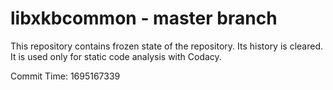 # libxkbcommon - master branch

This repository contains frozen state of the repository.
Its history is cleared. It is used only for static code
analysis with Codacy.

Commit Time: 1695167339
